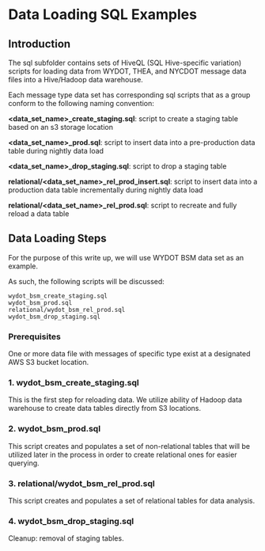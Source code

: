 # Data Loading SQL Examples

## Introduction

The sql subfolder contains sets of HiveQL (SQL Hive-specific variation) scripts for loading data from WYDOT, THEA, and NYCDOT message data files into a Hive/Hadoop data warehouse. 

Each message type data set has corresponding sql scripts that as a group conform to the following naming convention:

**<data_set_name>_create_staging.sql**: script to create a staging table based on an s3 storage location

**<data_set_name>_prod.sql**: script to insert data into a pre-production data table during nightly data load

**<data_set_name>_drop_staging.sql**: script to drop a staging table

**relational/<data_set_name>_rel_prod_insert.sql**: script to insert data into a production data table incrementally during nightly data load

**relational/<data_set_name>_rel_prod.sql**: script to recreate and fully reload a data table


## Data Loading Steps
For the purpose of this write up, we will use WYDOT BSM data set as an example.

As such, the following scripts will be discussed:
```
wydot_bsm_create_staging.sql
wydot_bsm_prod.sql
relational/wydot_bsm_rel_prod.sql
wydot_bsm_drop_staging.sql
```

### Prerequisites ###

One or more data file with messages of specific type exist at a designated AWS S3 bucket location.

### 1. wydot_bsm_create_staging.sql ###

This is the first step for reloading data. We utilize ability of Hadoop data warehouse to create data tables directly from S3 locations.

### 2. wydot_bsm_prod.sql ###

This script creates and populates a set of non-relational tables that will be utilized later in the process in order to create relational ones for easier querying.

### 3. relational/wydot_bsm_rel_prod.sql ###

This script creates and populates a set of relational tables for data analysis.

### 4. wydot_bsm_drop_staging.sql ###

Cleanup: removal of staging tables.








